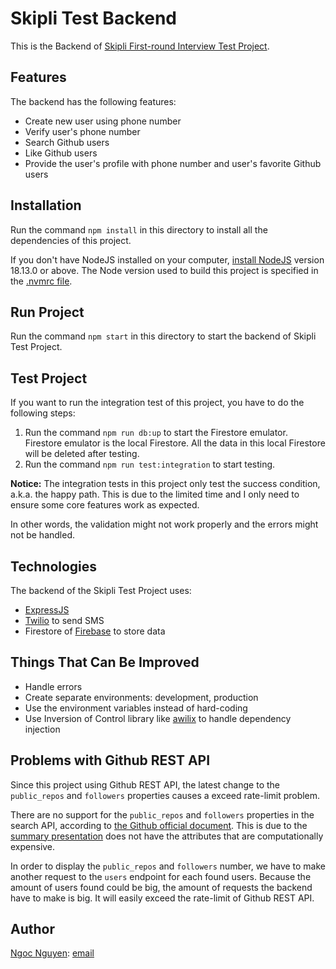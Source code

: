 # Skipli Test Backend

This is the Backend of [Skipli First-round Interview Test Project](https://docs.google.com/document/d/1miM6OzTwrSgwupInCigF_hJjUbBCsgTRt33-tzfeUUQ/edit?usp=sharing).

## Features

The backend has the following features:

- Create new user using phone number
- Verify user's phone number
- Search Github users
- Like Github users
- Provide the user's profile with phone number and user's favorite Github users

## Installation

Run the command `npm install` in this directory to install all the dependencies of this project.

If you don't have NodeJS installed on your computer, [install NodeJS](https://nodejs.org/en/) version 18.13.0 or above. The Node version used to build this project is specified in the [.nvmrc file](./.nvmrc).

## Run Project

Run the command `npm start` in this directory to start the backend of Skipli Test Project.

## Test Project

If you want to run the integration test of this project, you have to do the following steps:

1. Run the command `npm run db:up` to start the Firestore emulator. Firestore emulator is the local Firestore. All the data in this local Firestore will be deleted after testing.
2. Run the command `npm run test:integration` to start testing.

**Notice:** The integration tests in this project only test the success condition, a.k.a. the happy path. This is due to the limited time and I only need to ensure some core features work as expected.

In other words, the validation might not work properly and the errors might not be handled.

## Technologies

The backend of the Skipli Test Project uses:

- [ExpressJS](https://expressjs.com/)
- [Twilio](https://www.twilio.com/) to send SMS
- Firestore of [Firebase](https://firebase.google.com/) to store data

## Things That Can Be Improved

- Handle errors
- Create separate environments: development, production
- Use the environment variables instead of hard-coding
- Use Inversion of Control library like [awilix](https://www.npmjs.com/package/awilix) to handle dependency injection

## Problems with Github REST API

Since this project using Github REST API, the latest change to the `public_repos` and `followers` properties causes a exceed rate-limit problem.

There are no support for the `public_repos` and `followers` properties in the search API, according to [the Github official document](https://docs.github.com/en/rest/search?apiVersion=2022-11-28#search-users). This is due to the [summary presentation](https://docs.github.com/en/rest/overview/resources-in-the-rest-api?apiVersion=2022-11-28#summary-representations) does not have the attributes that are computationally expensive.

In order to display the `public_repos` and `followers` number, we have to make another request to the `users` endpoint for each found users. Because the amount of users found could be big, the amount of requests the backend have to make is big. It will easily exceed the rate-limit of Github REST API.

## Author

[Ngoc Nguyen](ngocoder.com): [email](mailto:ngoc@ngocoder.com)
